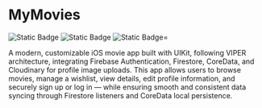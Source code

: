 # MyMovies
![Static Badge](https://img.shields.io/badge/_Swift-blue?style=flat) ![Static Badge](https://img.shields.io/badge/_UIKit-red?style=flat) ![Static Badge](https://img.shields.io/badge/_iOS-15.0-purple?style=flat)=

A modern, customizable iOS movie app built with UIKit, following VIPER architecture, integrating Firebase Authentication, Firestore, CoreData, and Cloudinary for profile image uploads.
This app allows users to browse movies, manage a wishlist, view details, edit profile information, and securely sign up or log in — while ensuring smooth and consistent data syncing through Firestore listeners and CoreData local persistence.
